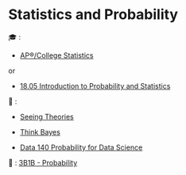 # Statistics and Probability

🎓 : 

- [AP®︎/College Statistics](https://www.khanacademy.org/math/ap-statistics)

or

- [18.05 Introduction to Probability and Statistics](https://openlearninglibrary.mit.edu/courses/course-v1:MITx+18.05r_10+2022_Summer/about)


📖 :

- [Seeing Theories](https://seeing-theory.brown.edu/index.html#secondPage)

- [Think Bayes](https://allendowney.github.io/ThinkBayes2/index.html#)

- [Data 140 Probability for Data Science](http://prob140.org/textbook/content/README.html)


🧿 : [3B1B - Probability](https://www.3blue1brown.com/topics/probability)
